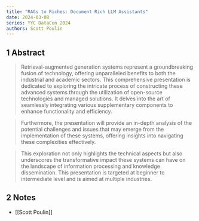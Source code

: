 ```yaml
---
title: "RAGs to Riches: Document Rich LLM Assistants"
date: 2024-03-08
series: YYC DataCon 2024
authors: Scott Poulin
---
```

## 1 Abstract
> Retrieval-augmented generation systems represent a groundbreaking fusion of technology, offering unparalleled benefits to both the industrial and academic sectors. This comprehensive presentation is dedicated to exploring the intricate process of constructing these advanced systems through the utilization of open-source technologies and managed solutions. It delves into the art of seamlessly integrating various supplementary components to enhance functionality and efficiency.

> Furthermore, the presentation will provide an in-depth analysis of the potential challenges and issues that may emerge from the implementation of these systems, offering insights into navigating these complexities effectively.

> This exploration not only highlights the technical aspects but also underscores the transformative impact these systems can have on the landscape of information processing and knowledge dissemination. This presentation is targeted at beginner to intermediate level and is aimed at multiple industries.

## 2 Notes
- [[Scott Poulin]]